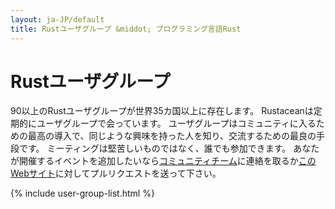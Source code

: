 ```yaml
---
layout: ja-JP/default
title: Rustユーザグループ &middot; プログラミング言語Rust
---
```


# Rustユーザグループ

90以上のRustユーザグループが世界35カ国以上に存在します。
Rustaceanは定期的にユーザグループで会っています。
ユーザグループはコミュニティに入るための最高の導入で、同じような興味を持った人を知り、交流するための最良の手段です。
ミーティングは堅苦しいものではなく、誰でも参加できます。
あなたが開催するイベントを追加したいなら[コミュニティチーム](./team.html#Community-team)に連絡を取るか[このWebサイト](https://github.com/rust-lang/rust-www/blob/master/_data/usergroups.yml)に対してプルリクエストを送って下さい。

{% include user-group-list.html %}
